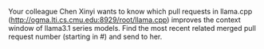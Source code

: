 Your colleague Chen Xinyi wants to know which pull requests in llama.cpp (http://ogma.lti.cs.cmu.edu:8929/root/llama.cpp) improves the context window of llama3.1 series models. Find the most recent related merged pull request number (starting in #) and send to her.